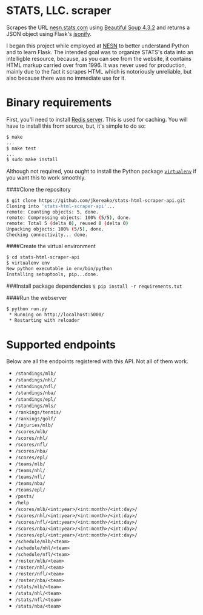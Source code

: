 # STATS, LLC. scraper
Scrapes the URL [nesn.stats.com](http://nesn.stats.com) using [Beautiful Soup 4.3.2](http://www.crummy.com/software/BeautifulSoup/) and returns a JSON object using Flask's [jsonify](http://flask.pocoo.org/docs/0.10/api/#flask.json.jsonify).

I began this project while employed at [NESN](http://nesn.com) to better understand Python and to learn Flask. The intended goal was to organize STATS's data into an intelligble resource, because, as you can see from the website, it contains HTML markup carried over from 1996. It was never used for production, mainly due to the fact it scrapes HTML which is notoriously unreliable, but also because there was no immediate use for it.

# Binary requirements
First, you'll need to install [Redis server](http://redis.io/download). This is used for caching. You will have to install this from source, but, it's simple to do so:

```sh
$ make
...
$ make test
...
$ sudo make install
```
Although not required, you ought to install the Python package [`virtualenv`](http://virtualenv.readthedocs.org/en/latest/) if you want this to work smoothly.

####Clone the repository
```sh
$ git clone https://github.com/jkereako/stats-html-scraper-api.git
Cloning into 'stats-html-scraper-api'...
remote: Counting objects: 5, done.
remote: Compressing objects: 100% (5/5), done.
remote: Total 5 (delta 0), reused 0 (delta 0)
Unpacking objects: 100% (5/5), done.
Checking connectivity... done.
```
####Create the virtual environment
```sh
$ cd stats-html-scraper-api
$ virtualenv env
New python executable in env/bin/python
Installing setuptools, pip...done.
```
###Install package dependencies
`$ pip install -r requirements.txt`

####Run the webserver
```sh
$ python run.py 
 * Running on http://localhost:5000/
 * Restarting with reloader
```

# Supported endpoints
Below are all the endpoints registered with this API. Not all of them work.
 - `/standings/mlb/` 
 - `/standings/nhl/` 
 - `/standings/nfl/` 
 - `/standings/nba/` 
 - `/standings/epl/` 
 - `/standings/mls/` 
 - `/rankings/tennis/` 
 - `/rankings/golf/` 
 - `/injuries/mlb/` 
 - `/scores/mlb/` 
 - `/scores/nhl/` 
 - `/scores/nfl/` 
 - `/scores/nba/` 
 - `/scores/epl/` 
 - `/teams/mlb/` 
 - `/teams/nhl/` 
 - `/teams/nfl/` 
 - `/teams/nba/` 
 - `/teams/epl/` 
 - `/posts/` 
 - `/help` 
 - `/scores/mlb/<int:year>/<int:month>/<int:day>/` 
 - `/scores/nhl/<int:year>/<int:month>/<int:day>/` 
 - `/scores/nfl/<int:year>/<int:month>/<int:day>/` 
 - `/scores/nba/<int:year>/<int:month>/<int:day>/` 
 - `/scores/epl/<int:year>/<int:month>/<int:day>/` 
 - `/schedule/mlb/<team>` 
 - `/schedule/nhl/<team>` 
 - `/schedule/nfl/<team>` 
 - `/roster/mlb/<team>` 
 - `/roster/nhl/<team>` 
 - `/roster/nfl/<team>` 
 - `/roster/nba/<team>` 
 - `/stats/mlb/<team>` 
 - `/stats/nhl/<team>` 
 - `/stats/nfl/<team>` 
 - `/stats/nba/<team>`
